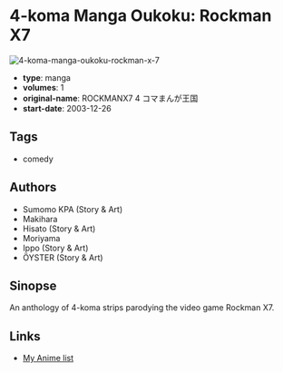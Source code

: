 # 4-koma Manga Oukoku: Rockman X7

![4-koma-manga-oukoku-rockman-x-7](https://cdn.myanimelist.net/images/manga/3/79223.jpg)

-   **type**: manga
-   **volumes**: 1
-   **original-name**: ROCKMANX7 4 コマまんが王国
-   **start-date**: 2003-12-26

## Tags

-   comedy

## Authors

-   Sumomo KPA (Story & Art)
-   Makihara
-   Hisato (Story & Art)
-   Moriyama
-   Ippo (Story & Art)
-   ÖYSTER (Story & Art)

## Sinopse

An anthology of 4-koma strips parodying the video game Rockman X7.

## Links

-   [My Anime list](https://myanimelist.net/manga/44823/4-koma_Manga_Oukoku__Rockman_X7)
